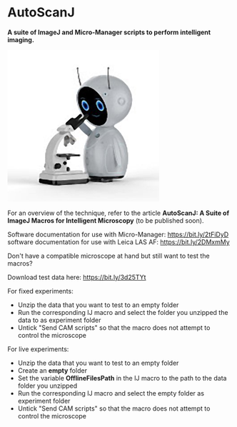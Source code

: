 # AutoScanJ
**A suite of ImageJ and Micro-Manager scripts to perform intelligent imaging.**

![](Robot.jpg)

For an overview of the technique, refer to the article **AutoScanJ: A Suite of ImageJ Macros for Intelligent Microscopy** (to be published soon).

Software documentation for use with Micro-Manager: https://bit.ly/2tFiDyD<br/>
software documentation for use with Leica LAS AF:  https://bit.ly/2DMxmMy<br/>

Don't have a compatible microscope at hand but still want to test the macros?

Download test data here: https://bit.ly/3d25TYt

For fixed experiments:
- Unzip the data that you want to test to an empty folder
- Run the corresponding IJ macro and select the folder you unzipped the data to as experiment folder
- Untick "Send CAM scripts" so that the macro does not attempt to control the microscope

For live experiments:
- Unzip the data that you want to test to an empty folder
- Create an **empty** folder
- Set the variable **OfflineFilesPath** in the IJ macro to the path to the data folder you unzipped
- Run the corresponding IJ macro and select the empty folder as experiment folder
- Untick "Send CAM scripts" so that the macro does not attempt to control the microscope
